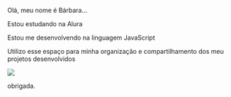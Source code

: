 Olá, meu nome é Bárbara...

Estou estudando na Alura

Estou me desenvolvendo na linguagem JavaScript

Utilizo esse espaço para minha organização e compartilhamento dos meu projetos desenvolvidos

![](https://media.tenor.com/7zmfFmzCUJIAAAAi/sad-spongebob.gif)

obrigada.

<!---
barbaraaparecida/barbaraaparecida is a ✨ special ✨ repository because its `README.md` (this file) appears on your GitHub profile.
You can click the Preview link to take a look at your changes.
--->
